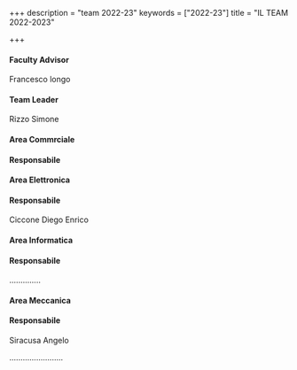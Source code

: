 +++
description = "team 2022-23"
keywords = ["2022-23"]
title = "IL TEAM 2022-2023"

+++
#### Faculty Advisor

Francesco longo

#### Team Leader

Rizzo Simone

#### Area Commrciale

#### Responsabile

#### Area Elettronica

#### Responsabile

Ciccone Diego Enrico

#### Area Informatica

#### Responsabile

..............

#### Area Meccanica

#### Responsabile

Siracusa Angelo

........................